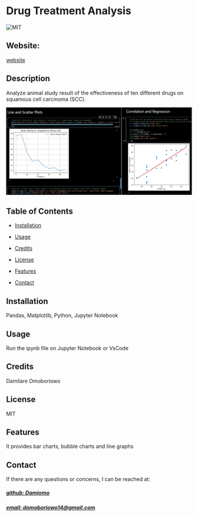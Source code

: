 # Drug Treatment Analysis
![MIT](https://img.shields.io/badge/License-MIT-blue)

## Website: 
[website](https://github.com/Damiomo/Drug-Analysis)

## Description
Analyze animal study result of the effectiveness of ten different drugs on squamous cell carcinoma (SCC).

![app_image](study.png)

## Table of Contents
- [Installation](#installation)
- [Usage](#usage)
- [Credits](#credits)
- [License](#license)
- [Features](#features)

- [Contact](#contact)

## Installation
Pandas, Matplotlib, Python, Jupyter Notebook

## Usage
Run the ipynb file on Jupyter  Notebook or VsCode

## Credits
Damilare Omoboriowo

## License
MIT

## Features
It provides bar charts, bubble charts and line graphs



## Contact
If there are any questions or concerns, I can be reached at:
##### [github: Damiomo](https://github.com/Damiomo)
##### [email: domoboriowo14@gmail.com](mailto:domoboriowo14@gmail.com)
